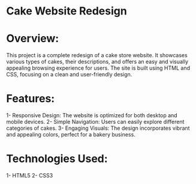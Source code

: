 # Cake Website Redesign

# Overview:
This project is a complete redesign of a cake store website. It showcases various types of cakes, their descriptions, and offers an easy and visually appealing browsing experience for users. The site is built using HTML and CSS, focusing on a clean and user-friendly design.

# Features:
1- Responsive Design: The website is optimized for both desktop and mobile devices.
2- Simple Navigation: Users can easily explore different categories of cakes.
3- Engaging Visuals: The design incorporates vibrant and appealing colors, perfect for a bakery business.

# Technologies Used:
1- HTML5
2- CSS3
